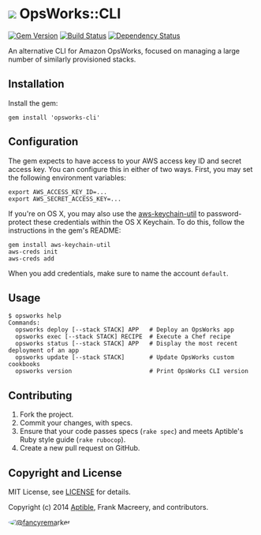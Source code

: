# ![](https://raw.github.com/aptible/straptible/master/lib/straptible/rails/templates/public.api/icon-60px.png) OpsWorks::CLI

[![Gem Version](https://badge.fury.io/rb/opsworks-cli.png)](https://rubygems.org/gems/opsworks-cli)
[![Build Status](https://travis-ci.org/aptible/opsworks-cli.png?branch=master)](https://travis-ci.org/aptible/opsworks-cli)
[![Dependency Status](https://gemnasium.com/aptible/opsworks-cli.png)](https://gemnasium.com/aptible/opsworks-cli)

An alternative CLI for Amazon OpsWorks, focused on managing a large number of similarly provisioned stacks.

## Installation

Install the gem:

    gem install 'opsworks-cli'

## Configuration

The gem expects to have access to your AWS access key ID and secret access key. You can configure this in either of two ways. First, you may set the following environment variables:

    export AWS_ACCESS_KEY_ID=...
    export AWS_SECRET_ACCESS_KEY=...

If you're on OS X, you may also use the [aws-keychain-util](https://github.com/zwily/aws-keychain-util) to password-protect these credentials within the OS X Keychain. To do this, follow the instructions in the gem's README:

    gem install aws-keychain-util
    aws-creds init
    aws-creds add

When you add credentials, make sure to name the account `default`.

## Usage

```
$ opsworks help
Commands:
  opsworks deploy [--stack STACK] APP   # Deploy an OpsWorks app
  opsworks exec [--stack STACK] RECIPE  # Execute a Chef recipe
  opsworks status [--stack STACK] APP   # Display the most recent deployment of an app
  opsworks update [--stack STACK]       # Update OpsWorks custom cookbooks
  opsworks version                      # Print OpsWorks CLI version
```

## Contributing

1. Fork the project.
1. Commit your changes, with specs.
1. Ensure that your code passes specs (`rake spec`) and meets Aptible's Ruby style guide (`rake rubocop`).
1. Create a new pull request on GitHub.

## Copyright and License

MIT License, see [LICENSE](LICENSE.md) for details.

Copyright (c) 2014 [Aptible](https://www.aptible.com), Frank Macreery, and contributors.

[<img src="https://s.gravatar.com/avatar/f7790b867ae619ae0496460aa28c5861?s=60" style="border-radius: 50%;" alt="@fancyremarker" />](https://github.com/fancyremarker)
